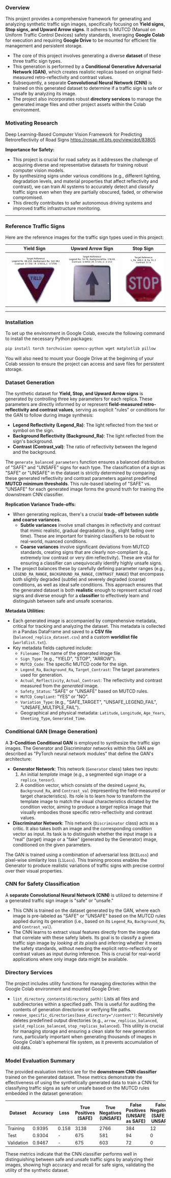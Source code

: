### Overview

This project provides a comprehensive framework for generating and analyzing synthetic traffic sign images, specifically focusing on **Yield signs, Stop signs, and Upward Arrow signs**. It adheres to MUTCD (Manual on Uniform Traffic Control Devices) safety standards, leveraging **Google Colab** for execution and requiring **Google Drive** to be mounted for efficient file management and persistent storage.

  * The core of this project involves generating a diverse **dataset** of these three traffic sign types.
  * This generation is performed by a **Conditional Generative Adversarial Network (GAN)**, which creates realistic replicas based on original field-measured retro-reflectivity and contrast values.
  * Subsequently, a separate **Convolutional Neural Network (CNN)** is trained on this generated dataset to determine if a traffic sign is safe or unsafe by analyzing its image.
  * The project also incorporates robust **directory services** to manage the generated image files and other project assets within the Colab environment.

### Motivating Research
Deep Learning-Based Computer Vision Framework for Predicting Retroreflectivity of Road Signs
https://rosap.ntl.bts.gov/view/dot/83805

**Importance for Safety:**

  * This project is crucial for road safety as it addresses the challenge of acquiring diverse and representative datasets for training robust computer vision models.
  * By synthesizing signs under various conditions (e.g., different lighting, degradation levels, and material properties that affect reflectivity and contrast), we can train AI systems to accurately detect and classify traffic signs even when they are partially obscured, faded, or otherwise compromised.
  * This directly contributes to safer autonomous driving systems and improved traffic infrastructure monitoring.

---

### Reference Traffic Signs

Here are the reference images for the traffic sign types used in this project:

| Yield Sign | Upward Arrow Sign | Stop Sign |
| :----------------------: | :-----------------------: | :---------------------: |
| ![Yield Sign Reference](yield_sign_ref_image.jpg) | ![Upward Arrow Reference](upward_arrow_ref_image.jpg) | ![Stop Sign Reference](stop_sign_ref_image.jpg) |

---

### Installation

To set up the environment in Google Colab, execute the following command to install the necessary Python packages:

```bash
pip install torch torchvision opencv-python wget matplotlib pillow
```

You will also need to mount your Google Drive at the beginning of your Colab session to ensure the project can access and save files for persistent storage.

### Dataset Generation

The synthetic dataset for **Yield, Stop, and Upward Arrow signs** is generated by controlling three key parameters for each replica. These parameters are directly informed by or represent **field-measured retro-reflectivity and contrast values**, serving as explicit "rules" or conditions for the GAN to follow during image synthesis:

  * **Legend Reflectivity (Legend\_Ra)**: The light reflected from the text or symbol on the sign.
  * **Background Reflectivity (Background\_Ra)**: The light reflected from the sign's background.
  * **Contrast (Contrast\_val)**: The ratio of reflectivity between the legend and the background.

The `generate_balanced_parameters` function ensures a balanced distribution of "SAFE" and "UNSAFE" signs for each type. The classification of a sign as "SAFE" or "UNSAFE" in the dataset is strictly determined by comparing these generated reflectivity and contrast parameters against predefined **MUTCD minimum thresholds**. This rule-based labeling of "SAFE" vs. "UNSAFE" for each generated image forms the ground truth for training the downstream CNN classifier.

**Replication Variance Trade-offs:**

  * When generating replicas, there's a crucial **trade-off between subtle and coarse variances**.
      * **Subtle variances** involve small changes in reflectivity and contrast that mimic realistic, gradual degradation (e.g., slight fading over time). These are important for training classifiers to be robust to real-world, nuanced conditions.
      * **Coarse variances** involve significant deviations from MUTCD standards, creating signs that are clearly non-compliant (e.g., extremely low contrast or very dim reflectivity). These are vital for ensuring a classifier can unequivocally identify highly unsafe signs.
  * The project balances these by carefully defining parameter ranges (e.g., `LEGEND_RA_RANGE`, `BACKGROUND_RA_RANGE`, `CONTRAST_RANGE`) that encompass both slightly degraded (subtle) and severely degraded (coarse) conditions, as well as ideal safe conditions. This approach ensures that the generated dataset is both **realistic** enough to represent actual road signs and diverse enough for a **classifier** to effectively learn and distinguish between safe and unsafe scenarios.

**Metadata Utilities:**

  * Each generated image is accompanied by comprehensive metadata, critical for tracking and analyzing the dataset. This metadata is collected in a Pandas DataFrame and saved to a **CSV file** (`balanced_replica_dataset.csv`) and a custom **worldlist file** (`worldlist.txt`).
  * Key metadata fields captured include:
      * `Filename`: The name of the generated image file.
      * `Sign_Type`: (e.g., "YIELD", "STOP", "ARROW").
      * `MUTCD_Code`: The specific MUTCD code for the sign.
      * `Legend_Ra`, `Background_Ra`, `Target_Contrast`: The target parameters used for generation.
      * `Actual_Reflectivity`, `Actual_Contrast`: The reflectivity and contrast measured from the *generated* image.
      * `Safety_Status`: "SAFE" or "UNSAFE" based on MUTCD rules.
      * `MUTCD_Compliant`: "YES" or "NO".
      * `Variation_Type`: (e.g., "SAFE\_TARGET", "UNSAFE\_LEGEND\_FAIL", "UNSAFE\_MULTIPLE\_FAIL").
      * Geographical and physical metadata: `Latitude`, `Longitude`, `Age_Years`, `Sheeting_Type`, `Generated_Time`.

### Conditional GAN (Image Generation)

A **3-Condition Conditional GAN** is employed to synthesize the traffic sign images. The Generator and Discriminator networks within this GAN are described as "PyTorch neural network modules" that define the GAN's architecture:

  * **Generator Network**: This network (`Generator` class) takes two inputs:
    1.  An initial *template* image (e.g., a segmented sign image or a `replica_tensor`).
    2.  A condition vector, which consists of the desired `Legend_Ra`, `Background_Ra`, and `Contrast_val` (representing the field-measured or target characteristics).
        Its role is to learn how to transform the template image to match the visual characteristics dictated by the condition vector, aiming to produce a *target* replica image that visually embodies those specific retro-reflectivity and contrast values.
  * **Discriminator Network**: This network (`Discriminator` class) acts as a critic. It also takes both an image and the corresponding condition vector as input. Its task is to distinguish whether the input image is a "real" (target) image or a "fake" (generated by the Generator) image, conditioned on the given parameters.

The GAN is trained using a combination of adversarial loss (`BCELoss`) and pixel-wise similarity loss (`L1Loss`). This training process enables the Generator to produce realistic variations of traffic signs with precise control over their visual properties.

### CNN for Safety Classification

A **separate Convolutional Neural Network (CNN)** is utilized to determine if a generated traffic sign image is "safe" or "unsafe."

  * This CNN is trained on the dataset generated by the GAN, where each image is pre-labeled as "SAFE" or "UNSAFE" based on the MUTCD rules applied during its generation (i.e., based on its `Legend_Ra`, `Background_Ra`, and `Contrast_val`).
  * The CNN learns to extract visual features directly from the image data that correlate with these safety labels. Its goal is to classify a given traffic sign image by *looking at its pixels* and inferring whether it meets the safety standards, without needing the explicit retro-reflectivity or contrast values as input during inference. This is crucial for real-world applications where only image data might be available.

### Directory Services

The project includes utility functions for managing directories within the Google Colab environment and mounted Google Drive:

  * `list_directory_contents(directory_path)`: Lists all files and subdirectories within a specified path. This is useful for auditing the contents of generation directories or verifying file paths.
  * `remove_specific_directories(base_directory="/content")`: Recursively deletes predefined output directories (e.g., `arrow_replicas_balanced`, `yield_replicas_balanced`, `stop_replicas_balanced`). This utility is crucial for managing storage and ensuring a clean slate for new generation runs, particularly important when generating thousands of images in Google Colab's ephemeral file system, as it prevents accumulation of old data.

### Model Evaluation Summary

The provided evaluation metrics are for the **downstream CNN classifier** trained on the generated dataset. These metrics demonstrate the effectiveness of using the synthetically generated data to train a CNN for classifying traffic signs as safe or unsafe based on the MUTCD rules embedded in the dataset generation:

| Dataset    | Accuracy | Loss  | True Positives (SAFE) | True Negatives (UNSAFE) | False Positives (UNSAFE as SAFE) | False Negatives (SAFE as UNSAFE) | Precision (SAFE) | Recall (SAFE) |
|------------|----------|-------|-----------------------|-------------------------|----------------------------------|----------------------------------|------------------|---------------|
| Training   | 0.9395   | 0.158 | 3138                  | 2766                    | 384                              | 12                               | 0.8910           | 0.9962        |
| Test       | 0.9304   | -     | 675                   | 581                     | 94                               | 0                                | 0.8778           | 1.0000        |
| Validation | 0.9467   | -     | 675                   | 603                     | 72                               | 0                                | 0.9036           | 1.0000        |

These metrics indicate that the CNN classifier performs well in distinguishing between safe and unsafe traffic signs by analyzing their images, showing high accuracy and recall for safe signs, validating the utility of the synthetic dataset.

